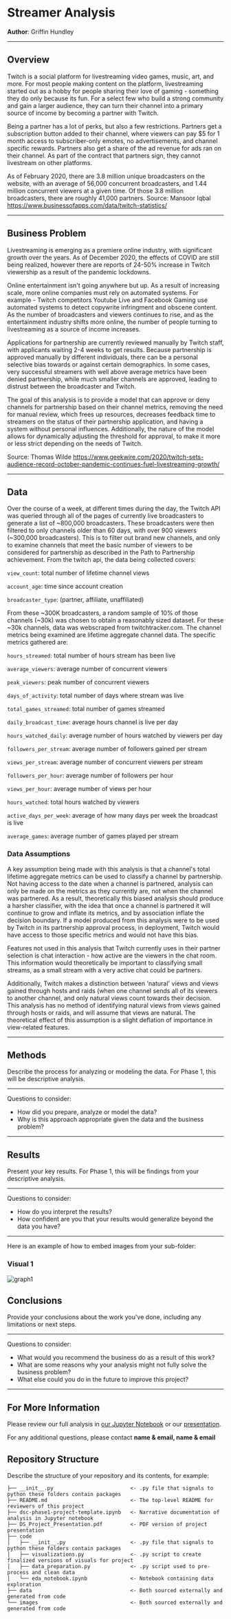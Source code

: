 # Streamer Analysis

**Author**: Griffin Hundley
***

## Overview

Twitch is a social platform for livestreaming video games, music, art, and more.  For most people making content on the platform, livestreaming started out as a hobby for people sharing their love of gaming - something they do only because its fun.  For a select few who build a strong community and gain a larger audience, they can turn their channel into a primary source of income by becoming a partner with Twitch.

Being a partner has a lot of perks, but also a few restrictions.  Partners get a subscription button added to their channel, where viewers can pay $5 for 1 month access to subscriber-only emotes, no advertisements, and channel specific rewards.  Partners also get a share of the ad revenue for ads ran on their channel.  As part of the contract that partners sign, they cannot livestream on other platforms.

As of February 2020, there are 3.8 million unique broadcasters on the website, with an average of 56,000 concurrent broadcasters, and 1.44 million concurrent viewers at a given time.  Of those 3.8 million broadcasters, there are roughly 41,000 partners. Source: Mansoor Iqbal https://www.businessofapps.com/data/twitch-statistics/

***

## Business Problem

Livestreaming is emerging as a premiere online industry, with significant growth over the years.  As of December 2020, the effects of COVID are still being realized, however there are reports of 24-50% increase in Twitch viewership as a result of the pandemic lockdowns.

Online entertainment isn't going anywhere but up.  As a result of increasing scale, more online companies must rely on automated systems.  For example - Twitch competitors Youtube Live and Facebook Gaming use automated systems to detect copywrite infringment and obscene content.  As the number of broadcasters and viewers continues to rise, and as the entertainment industry shifts more online, the number of people turning to livestreaming as a source of income increases.  

Applications for partnership are currently reviewed manually by Twitch staff, with applicants waiting 2-4 weeks to get results.  Because partnership is approved manually by different individuals, there can be a personal selective bias towards or against certain demographics.  In some cases, very successful streamers with well above average metrics have been denied partnership, while much smaller channels are approved, leading to distrust between the broadcaster and Twitch.  

The goal of this analysis is to provide a model that can approve or deny channels for partnership based on their channel metrics, removing the need for manual review, which frees up resources, decreases feedback time to streamers on the status of their partnership application, and having a system without personal influences.  Additionally, the nature of the model allows for dynamically adjusting the threshold for approval, to make it more or less strict depending on the needs of Twitch.

Source: Thomas Wilde https://www.geekwire.com/2020/twitch-sets-audience-record-october-pandemic-continues-fuel-livestreaming-growth/

***

## Data

Over the course of a week, at different times during the day, the Twitch API was queried through all of the pages of currently live broadcasters to generate a list of \~800,000 broadcasters.  These broadcasters were then filtered to only channels older than 60 days, with over 900 viewers (\~300,000 broadcasters).  This is to filter out brand new channels, and only to examine channels that meet the basic number of viewers to be considered for partnership as described in the Path to Partnership achievement. From the twitch api, the data being collected covers:

```view_count```: total number of lifetime channel views

```account_age```: time since account creation

```broadcaster_type```: (partner, affiliate, unaffiliated)

From these \~300K broadcasters, a random sample of 10% of those channels (\~30k) was chosen to obtain a reasonably sized dataset.  For these \~30k channels, data was webscraped from twitchtracker.com.  The channel metrics being examined are lifetime aggregate channel data.  The specific metrics gathered are:

```hours_streamed```: total number of hours stream has been live

```average_viewers```: average number of concurrent viewers

```peak_viewers```: peak number of concurrent viewers

```days_of_activity```: total number of days where stream was live

```total_games_streamed```: total number of games streamed

```daily_broadcast_time```:  average hours channel is live per day

```hours_watched_daily```: average number of hours watched by viewers per day

```followers_per_stream```: average number of followers gained per stream

```views_per_stream```: average number of concurrent viewers per stream

```followers_per_hour```: average number of followers per hour

```views_per_hour```: average number of views per hour

```hours_watched```: total hours watched by viewers

```active_days_per_week```: average of how many days per week the broadcast is live

```average_games```:  average number of games played per stream

### Data Assumptions

A key assumption being made with this analysis is that a channel's total lifetime aggregate metrics can be used to classify a channel by partnership.  Not having access to the date when a channel is partnered, analysis can only be made on the metrics as they currently are, not when the channel was partnered.  As a result, theoretically this biased analysis should produce a harsher classifier, with the idea that once a channel is partnered it will continue to grow and inflate its metrics, and by association inflate the decision boundary.  If a model produced from this analysis were to be used by Twitch in its partnership approval process, in deployment, Twitch would have access to those specific metrics and would not have this bias. 

Features not used in this analysis that Twitch currently uses in their partner selection is chat interaction - how active are the viewers in the chat room.  This information would theoretically be important to classifying small streams, as a small stream with a very active chat could be partners.

Additionally, Twitch makes a distinction between 'natural' views and views gained through hosts and raids (when one channel sends all of its viewers to another channel, and only natural views count towards their decision.  This analysis has no method of identifying natural views from views gained through hosts or raids, and will assume that views are natural.  The theoretical effect of this assumption is a slight deflation of importance in view-related features.
***

## Methods

Describe the process for analyzing or modeling the data. For Phase 1, this will be descriptive analysis.

***
Questions to consider:
* How did you prepare, analyze or model the data?
* Why is this approach appropriate given the data and the business problem?
***

## Results

Present your key results. For Phase 1, this will be findings from your descriptive analysis.

***
Questions to consider:
* How do you interpret the results?
* How confident are you that your results would generalize beyond the data you have?
***

Here is an example of how to embed images from your sub-folder:

### Visual 1
![graph1](./images/viz1.png)

## Conclusions

Provide your conclusions about the work you've done, including any limitations or next steps.

***
Questions to consider:
* What would you recommend the business do as a result of this work?
* What are some reasons why your analysis might not fully solve the business problem?
* What else could you do in the future to improve this project?
***

## For More Information

Please review our full analysis in [our Jupyter Notebook](./dsc-phase1-project-template.ipynb) or our [presentation](./DS_Project_Presentation.pdf).

For any additional questions, please contact **name & email, name & email**

## Repository Structure

Describe the structure of your repository and its contents, for example:

```
├── __init__.py                         <- .py file that signals to python these folders contain packages
├── README.md                           <- The top-level README for reviewers of this project
├── dsc-phase1-project-template.ipynb   <- Narrative documentation of analysis in Jupyter notebook
├── DS_Project_Presentation.pdf         <- PDF version of project presentation
├── code
│   ├── __init__.py                     <- .py file that signals to python these folders contain packages
│   ├── visualizations.py               <- .py script to create finalized versions of visuals for project
│   ├── data_preparation.py             <- .py script used to pre-process and clean data
│   └── eda_notebook.ipynb              <- Notebook containing data exploration
├── data                                <- Both sourced externally and generated from code
└── images                              <- Both sourced externally and generated from code
```